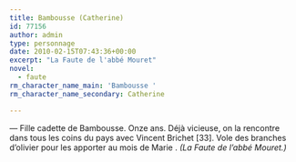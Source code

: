 ```yaml
---
title: Bambousse (Catherine)
id: 77156
author: admin
type: personnage
date: 2010-02-15T07:43:36+00:00
excerpt: "La Faute de l'abbé Mouret"
novel:
  - faute
rm_character_name_main: 'Bambousse '
rm_character_name_secondary: Catherine

---
```

— Fille cadette de Bambousse. Onze ans. Déjà vicieuse, on la rencontre dans tous les coins du pays avec Vincent Brichet [33]. Vole des branches d&rsquo;olivier pour les apporter au mois de Marie . _(La Faute de l&rsquo;abbé Mouret.)_